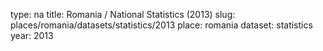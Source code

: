 type: na
title: Romania / National Statistics (2013)
slug: places/romania/datasets/statistics/2013
place: romania
dataset: statistics
year: 2013

